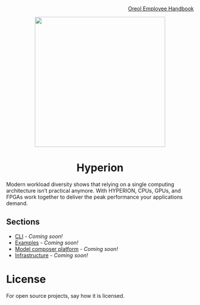 <p align="right">
<a href="https://github.com/oreol-ag/employee-handbook">Oreol Employee Handbook</a>
</p>

<p align="center">
<img src="https://github.com/oreol-ag/hyperion/blob/main/Hyperion.png" align="center" width="350">
</p>

<h1 align="center">
  Hyperion
</h1>

Modern workload diversity shows that relying on a single computing architecture isn’t practical anymore. With HYPERION, CPUs, GPUs, and FPGAs work together to deliver the peak performance your applications demand.

## Sections
* [CLI](./CLI/README.md#cli) - *Coming soon!*
* [Examples](/examples/README.md#examples) - *Coming soon!*
* [Model composer platform](https://www.amd-haccs.io/get-started.html)  - *Coming soon!*
* [Infrastructure](docs/infrastructure.md#infrastructure) - *Coming soon!*

# License
For open source projects, say how it is licensed.